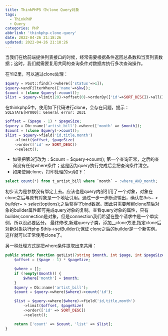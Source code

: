 ```yaml
---
title: ThinkPHP5 中clone Query对象
tags:
  - ThinkPHP
  - Query
categories: PHP
abbrlink: 'thinkphp-clone-query'
date: 2022-04-26 21:18:26
updated: 2022-04-26 21:18:26
---
```

当我们在给前端提供列表接口的时候，经常需要根据条件返回总条数和当页列表数据；这时，我们就需要复用共同的查询条件对数据库执行多次查询操作。

在Yii2里，可以通过clone处理：
```php
$query = Post::find()->where(['status'=>1]);
$query->andFilterWhere(['name'=>$kw]);
$count = (clone $query)->count();
$list = $query->limit(20)->offset(0)->orderBy(['id'=>SORT_DESC])->all()->asArray();
```
在thinkphp5中，使用如下代码进行clone，会存在问题，提示：`SQLSTATE[HY000]: General error: 2031`
```php
$offset = ($page - 1) * $pageSize;
$query = Db::name('artist_bill')->where(['month' => $month]);
$count = (clone $query)->count();
$list = $query->field('id,title,month')
    ->limit($offset, $pageSize)
    ->order(['id' => SORT_DESC])
    ->select();
```
- 如果把第3行改为：$count = $query->count();  第一个查询正常，之后的查询没有任何where条件；这是因为query执行完成后会把查询条件清空。
- 如果使用clone，打印处理的sql如下：
```sql
select count(*) from t_artist_bill where `month` = :where_AND_month;
```
初步认为是参数没有绑定上去。应该也是query内部引用了一个对象，对象在clone之后与原有对象是一个地址引用。通过一步一步断点输出，确认在$this->builder->select($options);之后获得了bind数据。因此只需要解绑clone前后对象的builder属性即可完成query对象的复制。查看query对象的属性，只有builder,connection是对象，但是connection我们希望在整个请求中是一个单实例，所以没必要区分。
最终修改,新建query子类，添加__clone方法,指定clone后对新对象执行php $this->setBuilder();保证 clone之后的builder是一个新实例。
这样就可以正常使用clone了。

另一种处理方式是把where条件提取出来共用：
```php
public static function getList(?string $month, int $page, int $pageSize): array{
    $offset = ($page - 1) * $pageSize;

    $where = [];
    if (!empty($month)) {
        $where['month'] = $month;
    }
    $query = Db::name('artist_bill');
    $count = $query->where($where)->count('id');

    $list = $query->where($where)->field('id,title,month')
        ->limit($offset, $pageSize)
        ->order(['id' => SORT_DESC])
        ->select();

    return ['count' => $count, 'list' => $list];
}
```
